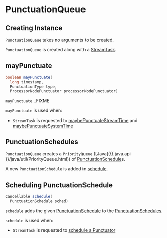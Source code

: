 # PunctuationQueue

## Creating Instance

`PunctuationQueue` takes no arguments to be created.

`PunctuationQueue` is created along with a [StreamTask](StreamTask.md#PunctuationQueue).

## <span id="mayPunctuate"> mayPunctuate

```java
boolean mayPunctuate(
  long timestamp,
  PunctuationType type,
  ProcessorNodePunctuator processorNodePunctuator)
```

`mayPunctuate`...FIXME

`mayPunctuate` is used when:

* `StreamTask` is requested to [maybePunctuateStreamTime](StreamTask.md#maybePunctuateStreamTime) and [maybePunctuateSystemTime](StreamTask.md#maybePunctuateSystemTime)

## <span id="pq"> PunctuationSchedules

`PunctuationQueue` creates a `PriorityQueue` ([Java]({{ java.api }}/java/util/PriorityQueue.html)) of [PunctuationSchedule](processor/PunctuationSchedule.md)s.

A new `PunctuationSchedule` is added in [schedule](#schedule).

## <span id="schedule"> Scheduling PunctuationSchedule

```java
Cancellable schedule(
  PunctuationSchedule sched)
```

`schedule` adds the given [PunctuationSchedule](processor/PunctuationSchedule.md) to the [PunctuationSchedules](#pq).

`schedule` is used when:

* `StreamTask` is requested to [schedule a Punctuator](StreamTask.md#schedule)
